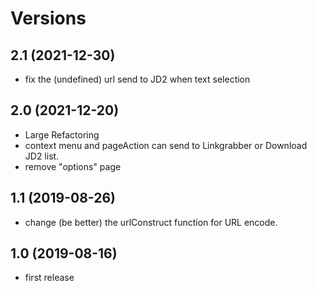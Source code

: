 # Versions

## 2.1 (2021-12-30)
- fix the (undefined) url send to JD2 when text selection

## 2.0 (2021-12-20)
- Large Refactoring
- context menu and pageAction can send to Linkgrabber or Download JD2 list.
- remove "options" page

## 1.1 (2019-08-26)
- change (be better) the urlConstruct function for URL encode.

## 1.0 (2019-08-16)
- first release
